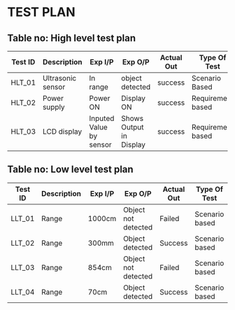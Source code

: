 # TEST PLAN

## Table no: High level test plan

| **Test ID** | **Description**                                              | **Exp I/P** | **Exp O/P** | **Actual Out** |**Type Of Test**  |    
|-------------|--------------------------------------------------------------|------------|-------------|----------------|------------------|
|  HLT_01       |Ultrasonic sensor |  In range| object detected | success |Scenario Based |
|  HLT_02       | Power supply |	Power ON |	Display ON	|success	| Requirement based | 
|  HLT_03       | LCD display| Inputed Value by sensor | Shows Output in Display |success|Requirement based    |

## Table no: Low level test plan

| **Test ID** | **Description**                                              | **Exp I/P** | **Exp O/P** | **Actual Out** |**Type Of Test**  |    
|-------------|--------------------------------------------------------------|------------|-------------|----------------|------------------|
|  LLT_01      |Range | 1000cm | Object not detected | Failed |Scenario based |
|  LLT_02       |Range  | 300mm | Object detected | Success |Scenario based    |
|  LLT_03       |Range  | 854cm|Object not detected | Failed |Scenario based    |
| LLT_04 | Range | 70cm | Object detected | Success |Scenario based  |
   
   
 
